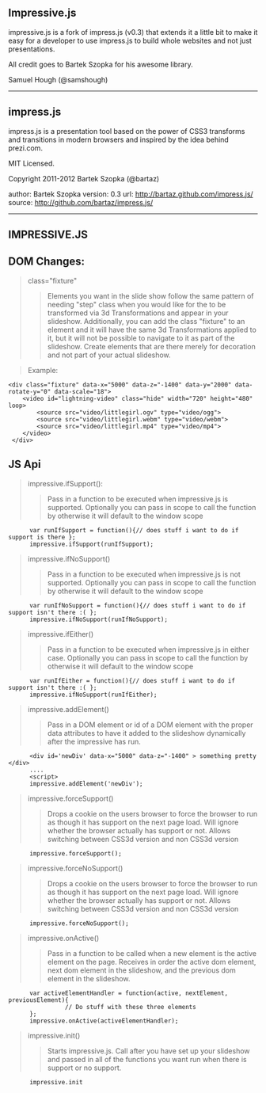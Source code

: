 Impressive.js
---------------

impressive.js is a fork of impress.js (v0.3) that extends it a little bit to make it easy for a developer to use impress.js to build whole websites and not just presentations.  

All credit goes to Bartek Szopka for his awesome library.
  
Samuel Hough (@samshough) 

-------

impress.js
---
impress.js is a presentation tool based on the power of CSS3 transforms and transitions
in modern browsers and inspired by the idea behind prezi.com.

MIT Licensed.

Copyright 2011-2012 Bartek Szopka (@bartaz)
 
author:  Bartek Szopka
version: 0.3
url:     http://bartaz.github.com/impress.js/
source:  http://github.com/bartaz/impress.js/

-------

IMPRESSIVE.JS
-

DOM Changes:
-
>class="fixture"
> >Elements you want in the slide show follow the same pattern of needing "step" class when you would like for the to be transformed via 3d Transformations and appear in your slideshow. Additionally, you can add the class "fixture" to an element and it will have the same 3d Transformations applied to it, but it will not be possible to navigate to it as part of the slideshow.  Create elements that are there merely for decoration and not part of your actual slideshow.

> Example:
    
    <div class="fixture" data-x="5000" data-z="-1400" data-y="2000" data-rotate-y="0" data-scale="18">
        <video id="lightning-video" class="hide" width="720" height="480" loop>
            <source src="video/littlegirl.ogv" type="video/ogg">
            <source src="video/littlegirl.webm" type="video/webm">
            <source src="video/littlegirl.mp4" type="video/mp4">
        </video>
     </div> 

JS Api
-


> impressive.ifSupport(): 
>> Pass in a function to be executed when impressive.js is supported.  Optionally you can pass in scope to call the function by otherwise it will default to  the window scope

          var runIfSupport = function(){// does stuff i want to do if support is there };
          impressive.ifSupport(runIfSupport);

> impressive.ifNoSupport()
>> Pass in a function to be executed when impressive.js is not supported.  Optionally you can pass in scope to call the function by otherwise it will default to  the window scope

          var runIfNoSupport = function(){// does stuff i want to do if support isn't there :( };
          impressive.ifNoSupport(runIfNoSupport);

> impressive.ifEither()
>> Pass in a function to be executed when impressive.js in either case.  Optionally you can pass in scope to call the function by otherwise it will default to  the window scope

          var runIfEither = function(){// does stuff i want to do if support isn't there :( };
          impressive.ifNoSupport(runIfEither);


> impressive.addElement()
>>Pass in a DOM element or id of a DOM element with the proper data attributes to have it added to the slideshow dynamically after the impressive has run.

          <div id='newDiv' data-x="5000" data-z="-1400" > something pretty </div>
          ....
          <script>
          impressive.addElement('newDiv');



> impressive.forceSupport()
>> Drops a cookie on the users browser to force the browser to run as though it has support on the next page load.  Will ignore whether the browser actually has support or not.  Allows switching between CSS3d version and non CSS3d version
          
          impressive.forceSupport();

> impressive.forceNoSupport()
>> Drops a cookie on the users browser to force the browser to run as though it has support on the next page load.  Will ignore whether the browser actually has support or not.  Allows switching between CSS3d version and non CSS3d version

          impressive.forceNoSupport();

> impressive.onActive()
>> Pass in a function to be called when a new element is the active element on the page.  Receives in order the active dom element, next dom element in the slideshow, and the previous dom element in the slideshow.
          
          var activeElementHandler = function(active, nextElement, previousElement){
                    // Do stuff with these three elements
          };
          impressive.onActive(activeElementHandler);

> impressive.init()
>> Starts impressive.js.  Call after you have set up your slideshow and passed in all of the functions you want run when there is support or no support.

          impressive.init